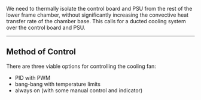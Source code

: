 
We need to thermally isolate the control board and PSU from the rest of the lower frame chamber, without significantly increasing the convective heat transfer rate of the chamber base. This calls for a ducted cooling system over the control board and PSU.


-------------------------------------------------------------------------------
## Method of Control

There are three viable options for controlling the cooling fan:
- PID with PWM
- bang-bang with temperature limits
- always on (with some manual control and indicator)
